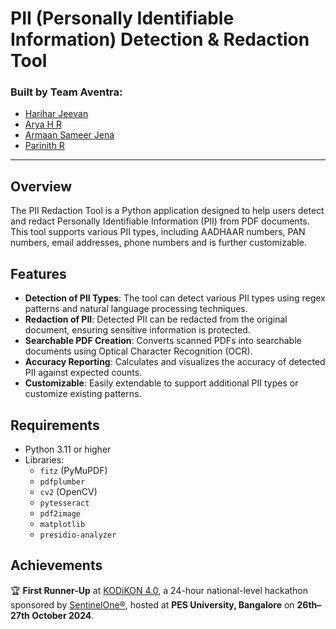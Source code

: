 # PII (Personally Identifiable Information) Detection & Redaction Tool

### Built by **Team Aventra**:
- [Harihar Jeevan](https://github.com/hariharjeevan)
- [Arya H R](https://github.com/Arya-1-HR)
- [Armaan Sameer Jena](https://github.com/jenaarmaan)
- [Parinith R](https://github.com/parinith-png)

---

## Overview

The PII Redaction Tool is a Python application designed to help users detect and redact Personally Identifiable Information (PII) from PDF documents.  
This tool supports various PII types, including AADHAAR numbers, PAN numbers, email addresses, phone numbers and is further customizable.

## Features

- **Detection of PII Types**: The tool can detect various PII types using regex patterns and natural language processing techniques.
- **Redaction of PII**: Detected PII can be redacted from the original document, ensuring sensitive information is protected.
- **Searchable PDF Creation**: Converts scanned PDFs into searchable documents using Optical Character Recognition (OCR).
- **Accuracy Reporting**: Calculates and visualizes the accuracy of detected PII against expected counts.
- **Customizable**: Easily extendable to support additional PII types or customize existing patterns.

## Requirements

- Python 3.11 or higher
- Libraries:
  - `fitz` (PyMuPDF)
  - `pdfplumber`
  - `cv2` (OpenCV)
  - `pytesseract`
  - `pdf2image`
  - `matplotlib`
  - `presidio-analyzer`

## Achievements

🏆 **First Runner-Up** at [KODiKON 4.0](https://www.embrionepes.com/kodikon-4), a 24-hour national-level hackathon sponsored by [SentinelOne®](https://www.sentinelone.com/?ad_id=644475838448&gad_campaignid=19538119170), hosted at **PES University, Bangalore** on **26th–27th October 2024**.
